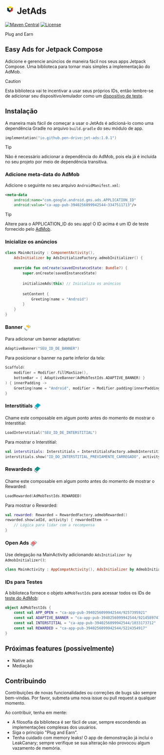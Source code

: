 # <img src="docs/images/badge.png" alt="JetAds" width="32"/> JetAds

[![Maven Central](https://img.shields.io/maven-central/v/io.github.pen-drive/jet-ads)](https://search.maven.org/artifact/io.github.pen-drive/jet-ads)
[![License](https://img.shields.io/github/license/karacca/beetle)](https://www.apache.org/licenses/LICENSE-2.0)

Plug and Earn

## Easy Ads for Jetpack Compose

Adicione e gerencie anúncios de maneira fácil nos seus apps Jetpack Compose. Uma biblioteca para tornar mais simples a implementação do AdMob.

> [!CAUTION]
> Esta biblioteca vai te incentivar a usar seus próprios IDs, então lembre-se de adicionar seu dispositivo/emulador como um [dispositivo de teste](https://developers.google.com/admob/android/test-ads#enable_test_devices).

## Instalação

A maneira mais fácil de começar a usar o JetAds é adicioná-lo como uma dependência Gradle no arquivo `build.gradle` do seu módulo de app.

```kotlin
implementation("io.github.pen-drive:jet-ads:1.0.1")
```

> [!TIP]
> Não é necessário adicionar a dependência do AdMob, pois ela já é incluída no seu projeto por meio de dependência transitiva.

### Adicione meta-data do AdMob

Adicione o seguinte no seu arquivo `AndroidManifest.xml`:

```xml
<meta-data
    android:name="com.google.android.gms.ads.APPLICATION_ID"
    android:value="ca-app-pub-3940256099942544~3347511713"/>
```

> [!TIP]
> Altere para o APPLICATION_ID do seu app! O ID acima é um ID de teste fornecido pelo [AdMob](https://developers.google.com/admob/android/test-ads).

### Inicialize os anúncios

```kotlin
class MainActivity : ComponentActivity(),
    AdsInitializer by AdsInitializeFactory.admobInitializer() {

    override fun onCreate(savedInstanceState: Bundle?) {
        super.onCreate(savedInstanceState)

        initializeAds(this) // Inicializa os anúncios

        setContent {
            Greeting(name = "Android")
        }
    }
}
```

### Banner <img src="docs/images/banner.svg" alt="Banner Ad" width="24" height="24" style="vertical-align: middle;"/>

Para adicionar um banner adaptativo:

```kotlin
AdaptiveBanner("SEU_ID_DE_BANNER")
```

Para posicionar o banner na parte inferior da tela:

```kotlin
Scaffold(
    modifier = Modifier.fillMaxSize(),
    bottomBar = { AdaptiveBanner(AdMobTestIds.ADAPTIVE_BANNER) }
) { innerPadding ->
    Greeting(name = "Android", modifier = Modifier.padding(innerPadding))
}
```

### Interstitials <img src="docs/images/interstitial.svg" alt="Interstitial Ad" width="24" height="24" style="vertical-align: middle;"/>

Chame este composable em algum ponto antes do momento de mostrar o Interstitial:

```kotlin
LoadInterstitial("SEU_ID_DE_INTERSTITIAL")
```

Para mostrar o Interstitial:

```kotlin
val interstitials: Interstitials = InterstitialsFactory.admobInterstitial()
interstitials.show("ID_DO_INTERSTITIAL_PREVIAMENTE_CARREGADO", activityContext)
```

### Rewardeds <img src="docs/images/rewarded.svg" alt="Rewarded Ad" width="24" height="24" style="vertical-align: middle;"/>

Chame este composable em algum ponto antes do momento de mostrar o Rewarded:

```kotlin
LoadRewarded(AdMobTestIds.REWARDED)
```

Para mostrar o Rewarded:

```kotlin
val rewarded: Rewarded = RewardedFactory.admobRewarded()
rewarded.show(adId, activity) { rewardedItem -> 
    // Lógica para lidar com a recompensa
}
```

### Open Ads <img src="docs/images/appOpen.svg" alt="App Open Ad" width="24" height="24" style="vertical-align: middle;"/>

Use delegação na MainActivity adicionando `AdsInitializer by AdmobInitializer()`:

```kotlin
class MainActivity : AppCompatActivity(), AdsInitializer by AdmobInitializer()
```

### IDs para Testes

A biblioteca fornece o objeto `AdMobTestIds` para acessar todos os IDs de [teste do AdMob](https://developers.google.com/admob/android/test-ads):

```kotlin
object AdMobTestIds {
    const val APP_OPEN = "ca-app-pub-3940256099942544/9257395921"
    const val ADAPTIVE_BANNER = "ca-app-pub-3940256099942544/9214589741"
    const val INTERSTITIAL = "ca-app-pub-3940256099942544/1033173712"
    const val REWARDED = "ca-app-pub-3940256099942544/5224354917"
}
```

## Próximas features (possivelmente)

- Native ads
- Mediação

## Contribuindo

Contribuições de novas funcionalidades ou correções de bugs são sempre bem-vindas. Por favor, submeta uma nova issue ou pull request a qualquer momento.

Ao contribuir, tenha em mente:
- A filosofia da biblioteca é ser fácil de usar, sempre escondendo as implementações complexas dos usuários.
- Siga o princípio "Plug and Earn".
- Tenha cuidado com memory leaks! O app de demonstração já inclui o LeakCanary; sempre verifique se sua alteração não provocou algum vazamento de memória.